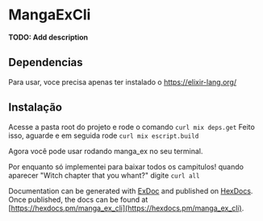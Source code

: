 # MangaExCli

**TODO: Add description**

## Dependencias
Para usar, voce precisa apenas ter instalado o https://elixir-lang.org/

## Instalação
Acesse a pasta root do projeto e rode o comando ```curl mix deps.get```
Feito isso, aguarde e em seguida rode ```curl mix escript.build```

Agora você pode usar rodando manga_ex no seu terminal.

Por enquanto só implementei para baixar todos os campitulos! quando aparecer "Witch chapter that you whant?" digite   ```curl all ```


Documentation can be generated with [ExDoc](https://github.com/elixir-lang/ex_doc)
and published on [HexDocs](https://hexdocs.pm). Once published, the docs can
be found at [https://hexdocs.pm/manga_ex_cli](https://hexdocs.pm/manga_ex_cli).

